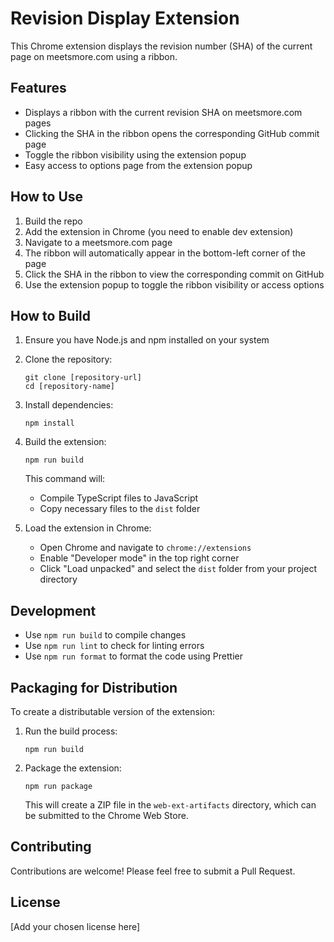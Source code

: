 # Revision Display Extension

This Chrome extension displays the revision number (SHA) of the current page on meetsmore.com using a ribbon.

## Features

- Displays a ribbon with the current revision SHA on meetsmore.com pages
- Clicking the SHA in the ribbon opens the corresponding GitHub commit page
- Toggle the ribbon visibility using the extension popup
- Easy access to options page from the extension popup

## How to Use

1. Build the repo
2. Add the extension in Chrome (you need to enable dev extension)
3. Navigate to a meetsmore.com page
4. The ribbon will automatically appear in the bottom-left corner of the page
5. Click the SHA in the ribbon to view the corresponding commit on GitHub
6. Use the extension popup to toggle the ribbon visibility or access options

## How to Build

1. Ensure you have Node.js and npm installed on your system

2. Clone the repository:
   ```
   git clone [repository-url]
   cd [repository-name]
   ```

3. Install dependencies:
   ```
   npm install
   ```

4. Build the extension:
   ```
   npm run build
   ```

   This command will:
   - Compile TypeScript files to JavaScript
   - Copy necessary files to the `dist` folder

5. Load the extension in Chrome:
   - Open Chrome and navigate to `chrome://extensions`
   - Enable "Developer mode" in the top right corner
   - Click "Load unpacked" and select the `dist` folder from your project directory

## Development

- Use `npm run build` to compile changes
- Use `npm run lint` to check for linting errors
- Use `npm run format` to format the code using Prettier

## Packaging for Distribution

To create a distributable version of the extension:

1. Run the build process:
   ```
   npm run build
   ```

2. Package the extension:
   ```
   npm run package
   ```

   This will create a ZIP file in the `web-ext-artifacts` directory, which can be submitted to the Chrome Web Store.

## Contributing

Contributions are welcome! Please feel free to submit a Pull Request.

## License

[Add your chosen license here]